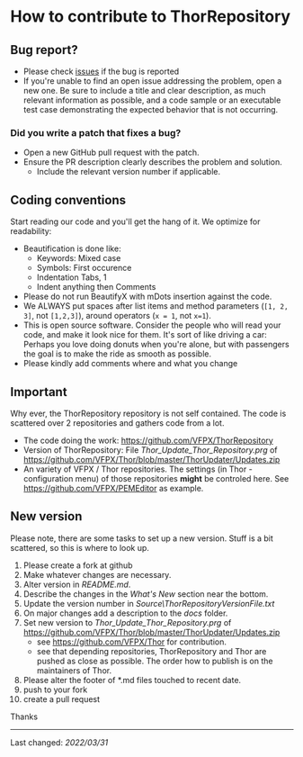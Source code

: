 # How to contribute to ThorRepository
## Bug report?
- Please check  [issues](https://github.com/VFPX/ThorRepository/issues) if the bug is reported
- If you're unable to find an open issue addressing the problem, open a new one. Be sure to include a title and clear description, as much relevant information as possible, and a code sample or an executable test case demonstrating the expected behavior that is not occurring.
### Did you write a patch that fixes a bug?
- Open a new GitHub pull request with the patch.
- Ensure the PR description clearly describes the problem and solution.
  - Include the relevant version number if applicable.

## Coding conventions

Start reading our code and you'll get the hang of it. We optimize for readability:

- Beautification is done like:
  - Keywords: Mixed case 
  - Symbols: First occurence
  - Indentation Tabs, 1
  - Indent anything then Comments
- Please do not run BeautifyX with mDots insertion against the code. 
- We ALWAYS put spaces after list items and method parameters (`[1, 2, 3]`, not `[1,2,3]`), around operators (`x = 1`, not `x=1`).
- This is open source software. Consider the people who will read your code, and make it look nice for them. It's sort of like driving a car: Perhaps you love doing donuts when you're alone, but with passengers the goal is to make the ride as smooth as possible.
- Please kindly add comments where and what you change

## Important
Why ever, the ThorRepository repository is not self contained. The code is scattered over 2 repositories and gathers code from a lot.
- The code doing the work: https://github.com/VFPX/ThorRepository
- Version of ThorRepository: File _Thor_Update_Thor_Repository.prg_ of https://github.com/VFPX/Thor/blob/master/ThorUpdater/Updates.zip
- An variety of VFPX / Thor repositories. The settings (in Thor - configuration menu) of those repositories **might** be controled here. See https://github.com/VFPX/PEMEditor as example.

## New version
Please note, there are some tasks to set up a new version.
Stuff is a bit scattered, so this is where to look up.
1. Please create a fork at github
1. Make whatever changes are necessary.
3. Alter version in _README.md_.
4. Describe the changes in the _What's New_ section near the bottom.
3. Update the version number in _Source\ThorRepositoryVersionFile.txt_
4. On major changes add a description to the _docs_ folder.
5. Set new version to _Thor_Update_Thor_Repository.prg_ of https://github.com/VFPX/Thor/blob/master/ThorUpdater/Updates.zip
   - see https://github.com/VFPX/Thor for contribution.
   - see that depending repositories, ThorRepository and Thor are pushed as close as possible. The order how to publish is on the maintainers of Thor.
6. Please alter the footer of \*.md files touched to recent date.
9. push to your fork
0. create a pull request

Thanks

----
Last changed: _2022/03/31_